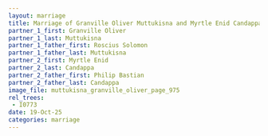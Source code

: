 ```yaml
---
layout: marriage
title: Marriage of Granville Oliver Muttukisna and Myrtle Enid Candappa
partner_1_first: Granville Oliver
partner_1_last: Muttukisna
partner_1_father_first: Roscius Solomon
partner_1_father_last: Muttukisna
partner_2_first: Myrtle Enid
partner_2_last: Candappa
partner_2_father_first: Philip Bastian
partner_2_father_last: Candappa
image_file: muttukisna_granville_oliver_page_975
rel_trees:
 - I0773
date: 19-Oct-25
categories: marriage
---
```


